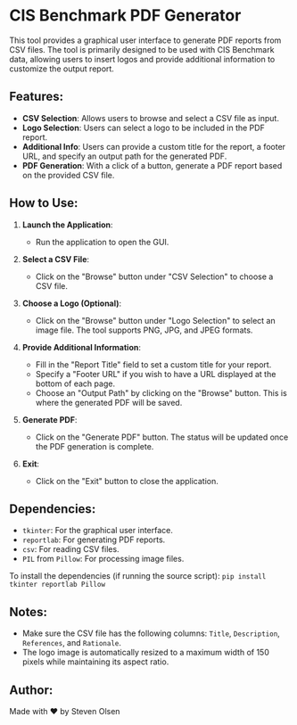 # CIS Benchmark PDF Generator

This tool provides a graphical user interface to generate PDF reports from CSV files. The tool is primarily designed to be used with CIS Benchmark data, allowing users to insert logos and provide additional information to customize the output report.

## Features:

- **CSV Selection**: Allows users to browse and select a CSV file as input.
- **Logo Selection**: Users can select a logo to be included in the PDF report.
- **Additional Info**: Users can provide a custom title for the report, a footer URL, and specify an output path for the generated PDF.
- **PDF Generation**: With a click of a button, generate a PDF report based on the provided CSV file.

## How to Use:

1. **Launch the Application**:
   - Run the application to open the GUI.
   
2. **Select a CSV File**:
   - Click on the "Browse" button under "CSV Selection" to choose a CSV file.

3. **Choose a Logo (Optional)**:
   - Click on the "Browse" button under "Logo Selection" to select an image file. The tool supports PNG, JPG, and JPEG formats.

4. **Provide Additional Information**:
   - Fill in the "Report Title" field to set a custom title for your report.
   - Specify a "Footer URL" if you wish to have a URL displayed at the bottom of each page.
   - Choose an "Output Path" by clicking on the "Browse" button. This is where the generated PDF will be saved.

5. **Generate PDF**:
   - Click on the "Generate PDF" button. The status will be updated once the PDF generation is complete.

6. **Exit**:
   - Click on the "Exit" button to close the application.

## Dependencies:

- `tkinter`: For the graphical user interface.
- `reportlab`: For generating PDF reports.
- `csv`: For reading CSV files.
- `PIL` from `Pillow`: For processing image files.

To install the dependencies (if running the source script):
`pip install tkinter reportlab Pillow`

## Notes:

- Make sure the CSV file has the following columns: `Title`, `Description`, `References`, and `Rationale`.
- The logo image is automatically resized to a maximum width of 150 pixels while maintaining its aspect ratio.

## Author:

Made with ❤️ by Steven Olsen

